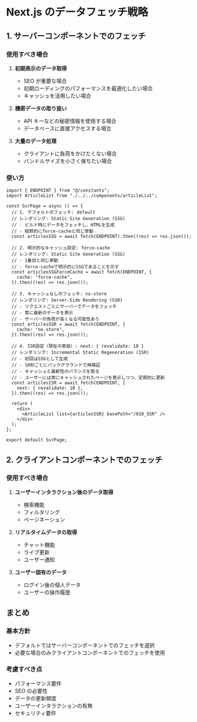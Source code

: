 # Next.js のデータフェッチ戦略

## 1. サーバーコンポーネントでのフェッチ

### 使用すべき場合

1. **初期表示のデータ取得**

   - SEO が重要な場合
   - 初期ローディングのパフォーマンスを最適化したい場合
   - キャッシュを活用したい場合

2. **機密データの取り扱い**

   - API キーなどの秘密情報を使用する場合
   - データベースに直接アクセスする場合

3. **大量のデータ処理**
   - クライアントに負荷をかけたくない場合
   - バンドルサイズを小さく保ちたい場合

### 使い方

```tsx
import { ENDPOINT } from "@/constants";
import ArticleList from "./../../components/articleList";

const SsrPage = async () => {
  // 1. デフォルトのフェッチ: default
  // レンダリング: Static Site Generation (SSG)
  // - ビルド時にデータをフェッチし、HTMLを生成
  // - 暗黙的にforce-cacheと同じ挙動
  const articlesSSG = await fetch(ENDPOINT).then((res) => res.json());

  // 2. 明示的なキャッシュ設定: force-cache
  // レンダリング: Static Site Generation (SSG)
  // - 1番目と同じ挙動
  // - force-cacheで明示的にSSGであることを示す
  const articlesSSGForceCache = await fetch(ENDPOINT, {
    cache: "force-cache",
  }).then((res) => res.json());

  // 3. キャッシュなしのフェッチ: no-store
  // レンダリング: Server-Side Rendering (SSR)
  // - リクエストごとにサーバーでデータをフェッチ
  // - 常に最新のデータを表示
  // - サーバーの負荷が高くなる可能性あり
  const articlesSSR = await fetch(ENDPOINT, {
    cache: "no-store",
  }).then((res) => res.json());

  // 4. ISR設定（現在の実装）: next: { revalidate: 10 }
  // レンダリング: Incremental Static Regeneration (ISR)
  // - 初回はSSGとして生成
  // - 10秒ごとにバックグラウンドで再検証
  // - キャッシュと最新性のバランスを取る
  // - ユーザーには常にキャッシュされたページを表示しつつ、定期的に更新
  const articlesISR = await fetch(ENDPOINT, {
    next: { revalidate: 10 },
  }).then((res) => res.json());

  return (
    <div>
      <ArticleList list={articlesSSR} basePath="/010_SSR" />
    </div>
  );
};

export default SsrPage;
```

## 2. クライアントコンポーネントでのフェッチ

### 使用すべき場合

1. **ユーザーインタラクション後のデータ取得**

   - 検索機能
   - フィルタリング
   - ページネーション

2. **リアルタイムデータの取得**

   - チャット機能
   - ライブ更新
   - ユーザー通知

3. **ユーザー固有のデータ**
   - ログイン後の個人データ
   - ユーザーの操作履歴

## まとめ

### 基本方針

- デフォルトではサーバーコンポーネントでのフェッチを選択
- 必要な場合のみクライアントコンポーネントでのフェッチを使用

### 考慮すべき点

- パフォーマンス要件
- SEO の必要性
- データの更新頻度
- ユーザーインタラクションの有無
- セキュリティ要件
